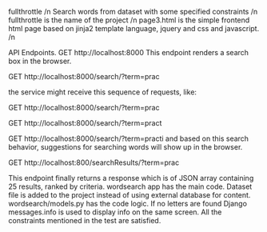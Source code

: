 fullthrottle /n
Search words from dataset with some specified constraints /n
fullthrottle is the name of the project /n
page3.html is the simple frontend html page based on jinja2 template language, jquery and css and javascript. /n

API Endpoints. GET http://localhost:8000 This endpoint renders a search box in the browser.

GET http://localhost:8000/search/?term=prac

the service might receive this sequence of requests, like:

GET http://localhost:8000/search/?term=prac

GET http://localhost:8000/search/?term=pract

GET http://localhost:8000/search/?term=practi and based on this search behavior, suggestions for searching words will show up in the browser.

GET http://localhost:800/searchResults/?term=prac

This endpoint finally returns a response which is of JSON array containing 25 results, ranked by criteria. 
wordsearch app has the main code. Dataset file is added to the project instead of using external database for content.
wordsearch/models.py has the code logic.
If no letters are found Django messages.info is used to display info on the same screen.
All the constraints mentioned in the test are satisfied.

